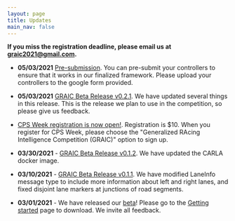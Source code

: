 ```yaml
---
layout: page
title: Updates
main_nav: false
---
```

**If you miss the registration deadline, please email us at [graic2021@gmail.com](mailto:graic2021@gmail.com).**

* **05/03/2021** [Pre-submission](https://docs.google.com/forms/d/e/1FAIpQLSdPkkOefbGj-LsNzllB8FHReey_vfbmwo1NdYoYHSU65HmDsw/viewform?usp=sf_link). You can pre-submit your controllers to ensure that it works in our finalized framework. Please upload your controllers to the google form provided.

* **05/03/2021** [GRAIC Beta Release v0.2.1](https://github.com/PoPGRI/Race/releases/tag/0.2.1). We have updated several things in this release. This is the release we plan to use in the competition, so please give us feedback.

* [CPS Week registration is now open!](https://cps-iot-week2021.isis.vanderbilt.edu/registration.html). Registration is $10. When you register for CPS Week, please choose the "Generalized RAcing Intelligence Competition (GRAIC)" option to sign up.
* **03/30/2021** - [GRAIC Beta Release v0.1.2](https://github.com/PoPGRI/Race/releases/tag/0.1.2). We have updated the CARLA docker image.
* **03/10/2021** - [GRAIC Beta Release v0.1.1](https://github.com/PoPGRI/Race/releases/tag/0.1.1). We have modified LaneInfo message type to include more information about left and right lanes, and fixed disjoint lane markers at junctions of road segments.
* **03/01/2021** - We have released our [beta](https://github.com/PoPGRI/Race/releases/tag/0.1.0)! Please go to the [Getting started](https://popgri.github.io/Race/installation/) page to download. We invite all feedback.
